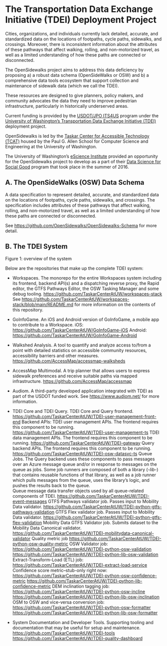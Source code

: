 # The Transportation Data Exchange Initiative (TDEI) Deployment Project

Cities, organizations, and individuals currently lack detailed, accurate, and standardized data on the locations of footpaths, cycle paths, sidewalks, and crossings. Moreover, there is inconsistent information about the attributes of these pathways that affect walking, rolling, and non-motorized travel, as well as a limited understanding of how these paths are connected or disconnected.

The OpenSidewalks project aims to address this data deficiency by proposing a) a robust data schema (OpenSideWalks or OSW) and b) a comprehensive data tools ecosystem that support collection and maintenance of sidewalk data (which we call the TDEI). 

These resources are designed to give planners, policy makers, and community advocates the data they need to improve pedestrian infrastructure, particularly in historically underserved areas.

Current funding is provided by the [USDOT/JPO ITS4US](https://www.its.dot.gov/its4us/index.htm) program under the [University of Washington’s Transportation Data Exchange Initiative (TDEI)](https://transitequity.cs.washington.edu/) deployment project.

OpenSidewalks is led by the [Taskar Center for Accessible Technology (TCAT)](http://tcat.cs.washington.edu/) housed by the Paul G. Allen School for Computer Science and Engineering at the University of Washington. 

The University of Washington’s [eScience Institute](http://escience.washington.edu/) provided an opportunity for the OpenSidewalks project to develop as a part of their [Data Science for Social Good](https://uwescience.github.io/DSSG2016/) program that took place in the summer of 2016.

## A. The OpenSideWalks (OSW) Data Schema

A data specification to represent detailed, accurate, and standardized data on the locations of footpaths, cycle paths, sidewalks, and crossings. The specification includes attributes of these pathways that affect walking, rolling, and non-motorized travel, as well as a limited understanding of how these paths are connected or disconnected.

See https://github.com/OpenSidewalks/OpenSidewalks-Schema for more detail. 

## B. The TDEI System

Figure 1: overview of the system

Below are the repositories that make up the complete TDEI system:

* Workspaces. The monorepo for the entire Workspaces system including its frontend, backend API(s) and a dispatching reverse proxy, the Rapid editor, the GTFS Pathways Editor, the OSW Tasking Manager and some debug tooling. 
https://github.com/TaskarCenterAtUW/workspaces-stack
See https://github.com/TaskarCenterAtUW/workspaces-stack/blob/main/README.md for more information on the contents of this repository. 

* GoInfoGame. An iOS and Android version of GoInfoGame, a mobile app to contribute to a Workspace. 
iOS: https://github.com/TaskarCenterAtUW/GoInfoGame-iOS
Android: https://github.com/TaskarCenterAtUW/GoInfoGame-Android 

* Walkshed Analysis. A tool to quantify and analyze access to/from a point with detailed statistics on accessible community resources, accessibility barriers and other measures. 
https://github.com/AccessMap/accessmap-walksheds 

* AccessMap Multimodal. A trip planner that allows users to express sidewalk preferences and receive suitable paths via mapped infrastructure. 
https://github.com/AccessMap/accessmap 

* Audiom. A third-party developed application integrated with TDEI as part of the USDOT funded work. See https://www.audiom.net/ for more information. 

* TDEI Core and TDEI Query. 
TDEI Core and Query frontend. https://github.com/TaskarCenterAtUW/TDEI-user-management-front-end
Backend APIs:
TDEI user management APIs. The frontend requires this component to be running. https://github.com/TaskarCenterAtUW/TDEI-user-management-ts
TDEI data management APIs. The frontend requires this component to be running. https://github.com/TaskarCenterAtUW/TDEI-gateway 
Query backend APIs. The frontend requires this component to be running. https://github.com/TaskarCenterAtUW/TDEI-osw-datasvc-ts
Queue Jobs. The Query backend uses these components to pass messages over an Azure message queue and/or in response to messages on the queue as jobs. Some job runners are composed of both a library (*-lib-*) that contains reusable functions of that library, as well as a job runner which pulls messages from the queue, uses the library’s logic, and pushes the results back to the queue.  
Queue message data transfer objects used by all queue-related components of TDEI. 
https://github.com/TaskarCenterAtUW/TDEI-event-messages 
GTFS Pathways validator job. Passes input to Mobility Data validator. 
https://github.com/TaskarCenterAtUW/TDEI-python-gtfs-pathways-validation
GTFS Flex validator job. Passes input to Mobility Data validator.
https://github.com/TaskarCenterAtUW/TDEI-python-gtfs-flex-validation
Mobility Data GTFS Validator job. Submits dataset to the Mobility Data Canonical validator.
https://github.com/TaskarCenterAtUW/TDEI-mobilitydata-canonical-validator
Quality metric job
https://github.com/TaskarCenterAtUW/TDEI-python-osw-quality-metric
OSW Validator job:
https://github.com/TaskarCenterAtUW/TDEI-python-osw-validation
https://github.com/TaskarCenterAtUW/TDEI-python-lib-osw-validation
Extract-Transform-Load (ETL) job: 
https://github.com/TaskarCenterAtUW/TDEI-extract-load-service
Confidence score metric–stub-only right now:
https://github.com/TaskarCenterAtUW/TDEI-python-osw-confidence-metric
https://github.com/TaskarCenterAtUW/TDEI-python-lib-confidence-metric
DEM inclination tagging job:
https://github.com/TaskarCenterAtUW/TDEI-python-osw-incline
https://github.com/TaskarCenterAtUW/TDEI-python-lib-osw-inclination
OSM to OSW and vice-versa conversion job:
https://github.com/TaskarCenterAtUW/TDEI-python-osw-formatter
https://github.com/TaskarCenterAtUW/TDEI-python-lib-osw-formatter 

* System Documentation and Developer Tools. Supporting tooling and documentation that may be useful for setup and maintenance. 
https://github.com/TaskarCenterAtUW/TDEI-tools
https://github.com/TaskarCenterAtUW/TDEI-quality-dashboard 
